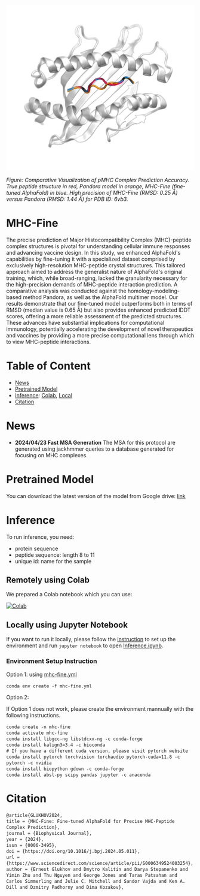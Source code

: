 
![6vb3](./img/6vb3.png)

*Figure: Comparative Visualization of pMHC Complex Prediction Accuracy. True peptide structure in red, Pandora model in orange, MHC-Fine (fine-tuned AlphaFold) in blue. High precision of MHC-Fine (RMSD: 0.25 Å) versus Pandora (RMSD: 1.44 Å) for PDB ID: 6vb3.*

# MHC-Fine

The precise prediction of Major Histocompatibility Complex (MHC)-peptide complex structures is pivotal for understanding cellular immune responses and advancing vaccine design. In this study, we enhanced AlphaFold's capabilities by fine-tuning it with a specialized dataset comprised by exclusively high-resolution MHC-peptide crystal structures. This tailored approach aimed to address the generalist nature of AlphaFold's original training, which, while broad-ranging, lacked the granularity necessary for the high-precision demands of MHC-peptide interaction prediction. A comparative analysis was conducted against the homology-modeling-based method Pandora, as well as the AlphaFold multimer model. Our results demonstrate that our fine-tuned model outperforms both in terms of RMSD (median value is 0.65 Å) but also provides enhanced predicted lDDT scores, offering a more reliable assessment of the predicted structures. These advances have substantial implications for computational immunology, potentially accelerating the development of novel therapeutics and vaccines by providing a more precise computational lens through which to view MHC-peptide interactions.

# Table of Content
* [News](#markdown-header-news)
* [Pretrained Model](#markdown-header-pretrained-model)
* [Inference](#markdown-header-inference): [Colab](#markdown-header-remotely-using-colab), [Local](#markdown-header-locally-using-jupyter-notebook)
* [Citation](#markdown-header-citation)

# News

- **2024/04/23 Fast MSA Generation** The MSA for this protocol are generated using jackhmmer queries to a database generated for focusing on MHC complexes.

# Pretrained Model

You can download the latest version of the model from Google drive: [link](https://drive.google.com/file/d/1gz8uF8DKE0CzyX_WeDGOX7xP69LjpaZT/view?usp=sharing)

# Inference

To run inference, you need:

- protein sequence
- peptide sequence: length 8 to 11
- unique id: name for the sample

## Remotely using Colab

We prepared a Colab notebook which you can use:

[![Colab](https://colab.research.google.com/assets/colab-badge.svg)](https://colab.research.google.com/drive/1psEiqL2A4V28VwVKSlyx-FlHI15ZI-qs)

## Locally using Jupyter Notebook

If you want to run it locally, please follow the [instruction](#markdown-header-environment-setup-instruction) to set up the environment and 
run `jupyter notebook` to open [Inference.ipynb](./Inference.ipynb).

### Environment Setup Instruction

Option 1: using [mhc-fine.yml](mhc-fine.yml)

```
conda env create -f mhc-fine.yml
```

Option 2: 

If Option 1 does not work, please create the environment mannually with the following instructions.

```
conda create -n mhc-fine
conda activate mhc-fine
conda install libgcc-ng libstdcxx-ng -c conda-forge
conda install kalign3=3.4 -c bioconda
# If you have a different cuda version, please visit pytorch website
conda install pytorch torchvision torchaudio pytorch-cuda=11.8 -c pytorch -c nvidia
conda install biopython gdown -c conda-forge
conda install absl-py scipy pandas jupyter -c anaconda
```

# Citation
```
@article{GLUKHOV2024,
title = {MHC-Fine: Fine-tuned AlphaFold for Precise MHC-Peptide Complex Prediction},
journal = {Biophysical Journal},
year = {2024},
issn = {0006-3495},
doi = {https://doi.org/10.1016/j.bpj.2024.05.011},
url = {https://www.sciencedirect.com/science/article/pii/S0006349524003254},
author = {Ernest Glukhov and Dmytro Kalitin and Darya Stepanenko and Yimin Zhu and Thu Nguyen and George Jones and Taras Patsahan and Carlos Simmerling and Julie C. Mitchell and Sandor Vajda and Ken A. Dill and Dzmitry Padhorny and Dima Kozakov},
```

